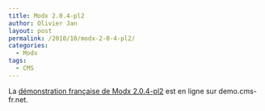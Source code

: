 ```yaml
---
title: Modx 2.0.4-pl2
author: Olivier Jan
layout: post
permalink: /2010/10/modx-2-0-4-pl2/
categories:
  - Modx
tags:
  - CMS
--- 
```


La [démonstration française de Modx 2.0.4-pl2][1] est en ligne sur demo.cms-fr.net.

 [1]: /demo/modx/
